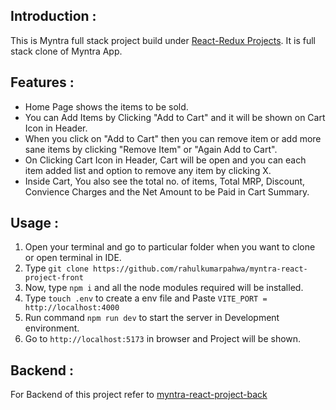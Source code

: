 ## Introduction : 
This is Myntra full stack project build under [React-Redux Projects](https://github.com/rahulkumarpahwa/kg-coding-react-projects). It is full stack clone of Myntra App.

## Features : 

- Home Page shows the items to be sold.
- You can Add Items by Clicking "Add to Cart" and it will be shown on Cart Icon in Header.
- When you click on "Add to Cart" then you can remove item or add more sane items by clicking "Remove Item" or "Again Add to Cart".
- On Clicking Cart Icon in Header, Cart will be open and you can each item added list and option to remove any item by clicking X.
- Inside Cart, You also see the total no. of items, Total MRP, Discount, Convience Charges and the Net Amount to be Paid in Cart Summary.

## Usage : 

1. Open your terminal and go to particular folder when you want to clone or open terminal in IDE.
2. Type ```git clone https://github.com/rahulkumarpahwa/myntra-react-project-front```
3. Now, type ```npm i``` and all the node modules required will be installed.
4. Type ```touch .env``` to create a env file and Paste ```VITE_PORT = http://localhost:4000```
5. Run command ```npm run dev``` to start the server in Development environment.
6. Go to ```http://localhost:5173``` in browser and Project will be shown.


## Backend : 

For Backend of this project refer to [myntra-react-project-back](https://github.com/rahulkumarpahwa/myntra-react-project-back)